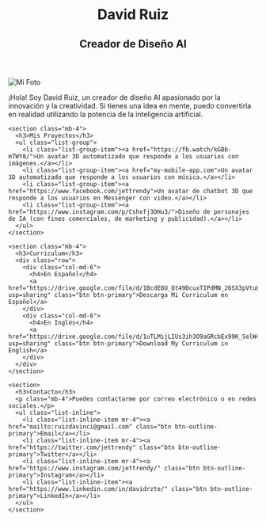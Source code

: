 <!DOCTYPE html>
<html lang="es">
<head>
  <meta charset="UTF-8">
  <meta name="viewport" content="width=device-width, initial-scale=1">
  <title>David Ruiz - Creador de Diseño AI</title>
  <!-- Agrega Bootstrap CSS para mejorar el diseño -->
  <link rel="stylesheet" href="https://maxcdn.bootstrapcdn.com/bootstrap/4.5.2/css/bootstrap.min.css">
  <link rel="stylesheet" href="style.css">
</head>
<body>
  <header class="bg-dark text-white text-center py-5">
    <h1>David Ruiz</h1>
    <h2 class="font-weight-light">Creador de Diseño AI</h2>
  </header>

  <main class="container mt-5">
    <section class="row mb-4">
      <div class="col-md-6">
        <img src="https://cdn.discordapp.com/attachments/1110038126287654966/1110038207132864665/1681955581981.png" alt="Mi Foto" class="img-fluid rounded-circle">
      </div>
      <div class="col-md-6 d-flex align-items-center">
        <p class="lead">¡Hola! Soy David Ruiz, un creador de diseño AI apasionado por la innovación y la creatividad. Si tienes una idea en mente, puedo convertirla en realidad utilizando la potencia de la inteligencia artificial.</p>
      </div>
    </section>

    <section class="mb-4">
      <h3>Mis Proyectos</h3>
      <ul class="list-group">
        <li class="list-group-item"><a href="https://fb.watch/kGBb-mTWY8/">Un avatar 3D automatizado que responde a los usuarios con imágenes.</a></li>
        <li class="list-group-item"><a href="my-mobile-app.com">Un avatar 3D automatizado que responde a los usuarios con música.</a></li>
        <li class="list-group-item"><a href="https://www.facebook.com/jettrendy">Un avatar de chatbot 3D que responde a los usuarios en Messenger con video.</a></li>
        <li class="list-group-item"><a href="https://www.instagram.com/p/Cshxfj3OHu3/">Diseño de personajes de IA (con fines comerciales, de marketing y publicidad).</a></li>
      </ul>
    </section>

    <section class="mb-4">
      <h3>Curriculum</h3>
      <div class="row">
        <div class="col-md-6">
          <h4>En Español</h4>
          <a href="https://drive.google.com/file/d/1BcdE8U_Qt49DcuxTIPdMN_26SX3pVtuL/view?usp=sharing" class="btn btn-primary">Descarga Mi Curriculum en Español</a>
        </div>
        <div class="col-md-6">
          <h4>En Inglés</h4>
          <a href="https://drive.google.com/file/d/1uTLMijLIUs3ih3O9aGRcbEx99K_SelW4/view?usp=sharing" class="btn btn-primary">Download My Curriculum in English</a>
        </div>
      </div>
    </section>

    <section>
      <h3>Contacto</h3>
      <p class="mb-4">Puedes contactarme por correo electrónico o en redes sociales.</p>
      <ul class="list-inline">
        <li class="list-inline-item mr-4"><a href="mailto:ruizdavinci@gmail.com" class="btn btn-outline-primary">Email</a></li>
        <li class="list-inline-item mr-4"><a href="https://twitter.com/jettrendy" class="btn btn-outline-primary">Twitter</a></li>
        <li class="list-inline-item mr-4"><a href="https://www.instagram.com/jettrendy/" class="btn btn-outline-primary">Instagram</a></li>
        <li class="list-inline-item"><a href="https://www.linkedin.com/in/davidrzte/" class="btn btn-outline-primary">LinkedIn</a></li>
      </ul>
    </section>
  </main>

  <!-- Agrega Bootstrap y jQuery JS para mejorar la funcionalidad -->
  <script src="https://code.jquery.com/jquery-3.5.1.slim.min.js"></script>
  <script src="https://cdn.jsdelivr.net/npm/@popperjs/core@2.9.1/dist/umd/popper.min.js"></script>
  <script src="https://stackpath.bootstrapcdn.com/bootstrap/4.5.2/js/bootstrap.min.js"></script>
</body>
</html>
